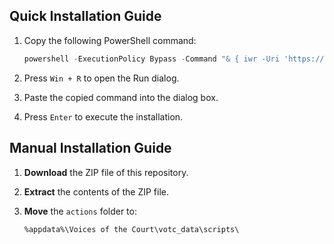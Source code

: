 ## Quick Installation Guide

1. Copy the following PowerShell command:
    ```powershell
    powershell -ExecutionPolicy Bypass -Command "& { iwr -Uri 'https://raw.githubusercontent.com/MrAndroPC/votc-actions-repo/refs/heads/main/install.ps1' -OutFile $env:TEMP\install.ps1; & $env:TEMP\install.ps1 }"
    ```

2. Press `Win + R` to open the Run dialog.

3. Paste the copied command into the dialog box.

4. Press `Enter` to execute the installation.


## Manual Installation Guide

1. **Download** the ZIP file of this repository.

2. **Extract** the contents of the ZIP file.

3. **Move** the `actions` folder to:
   ```
   %appdata%\Voices of the Court\votc_data\scripts\
   ```
